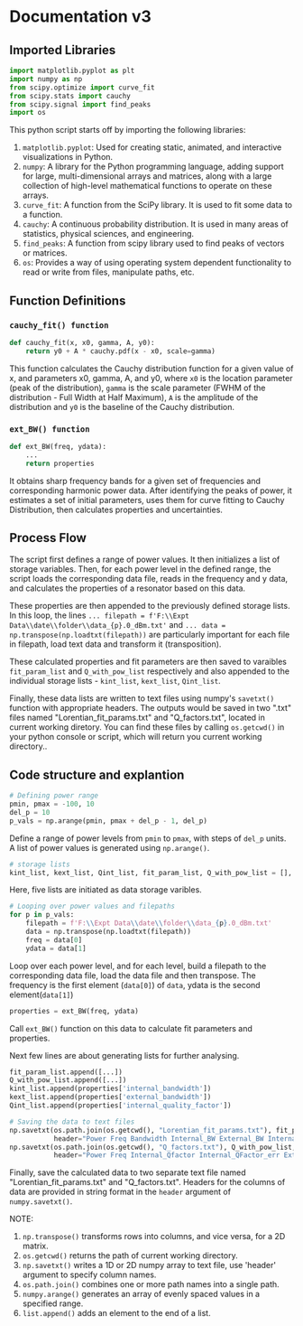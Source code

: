 # Documentation v3

## Imported Libraries
```python
import matplotlib.pyplot as plt
import numpy as np
from scipy.optimize import curve_fit
from scipy.stats import cauchy
from scipy.signal import find_peaks
import os
```

This python script starts off by importing the following libraries:

1. `matplotlib.pyplot`: Used for creating static, animated, and interactive visualizations in Python.
2. `numpy`: A library for the Python programming language, adding support for large, multi-dimensional arrays and matrices, along with a large collection of high-level mathematical functions to operate on these arrays.
3. `curve_fit`: A function from the SciPy library. It is used to fit some data to a function.
4. `cauchy`: A continuous probability distribution. It is used in many areas of statistics, physical sciences, and engineering.
5. `find_peaks`: A function from scipy library used to find peaks of vectors or matrices.
6. `os`: Provides a way of using operating system dependent functionality to read or write from files, manipulate paths, etc.

## Function Definitions

### `cauchy_fit() function`
```python
def cauchy_fit(x, x0, gamma, A, y0):
    return y0 + A * cauchy.pdf(x - x0, scale=gamma)
```
This function calculates the Cauchy distribution function for a given value of x, and parameters x0, gamma, A, and y0, where `x0` is the location parameter (peak of the distribution), `gamma` is the scale parameter (FWHM of the distribution - Full Width at Half Maximum), `A` is the amplitude of the distribution and `y0` is the baseline of the Cauchy distribution.

### `ext_BW() function`
```python
def ext_BW(freq, ydata):
    ...   
    return properties
```
It obtains sharp frequency bands for a given set of frequencies and corresponding harmonic power data. After identifying the peaks of power, it estimates a set of initial parameters, uses them for curve fitting to Cauchy Distribution, then calculates properties and uncertainties.

## Process Flow

The script first defines a range of power values. It then initializes a list of storage variables. Then, for each power level in the defined range, the script loads the corresponding data file, reads in the frequency and y data, and calculates the properties of a resonator based on this data.

These properties are then appended to the previously defined storage lists. In this loop, the lines `... filepath = f'F:\\Expt Data\\date\\folder\\data_{p}.0_dBm.txt'` and `... data = np.transpose(np.loadtxt(filepath))` are particularly important for each file in filepath, load text data and transform it (transposition).

These calculated properties and fit parameters are then saved to varaibles `fit_param_list` and `Q_with_pow_list` respectively and also appended to the individual storage lists - `kint_list`, `kext_list`, `Qint_list`.

Finally, these data lists are written to text files using numpy's `savetxt()` function with appropriate headers. The outputs would be saved in two ".txt" files named "Lorentian_fit_params.txt" and "Q_factors.txt", located in current working diretory. You can find these files by calling `os.getcwd()` in your python console or script, which will return you current working directory..

## Code structure and explantion

```python
# Defining power range
pmin, pmax = -100, 10
del_p = 10
p_vals = np.arange(pmin, pmax + del_p - 1, del_p)
```
Define a range of power levels from `pmin` to `pmax`, with steps of `del_p` units. A list of power values is generated using `np.arange()`.

```python
# storage lists
kint_list, kext_list, Qint_list, fit_param_list, Q_with_pow_list = [], [], [], [], []
```
Here, five lists are initiated as data storage varibles.

```python
# Looping over power values and filepaths
for p in p_vals:
    filepath = f'F:\\Expt Data\\date\\folder\\data_{p}.0_dBm.txt'
    data = np.transpose(np.loadtxt(filepath))
    freq = data[0]
    ydata = data[1]
```
Loop over each power level, and for each level, build a filepath to the corresponding data file, load the data file and then transpose. The frequency is the first element (`data[0]`) of `data`, ydata is the second element(`data[1]`)

```python
properties = ext_BW(freq, ydata)
```
Call `ext_BW()` function on this data to calculate fit parameters and properties.

Next few lines are about generating lists for further analysing.
```python
fit_param_list.append([...])
Q_with_pow_list.append([...])
kint_list.append(properties['internal_bandwidth'])
kext_list.append(properties['external_bandwidth'])
Qint_list.append(properties['internal_quality_factor'])
```

```python
# Saving the data to text files
np.savetxt(os.path.join(os.getcwd(), "Lorentian_fit_params.txt"), fit_param_list,
           header="Power Freq Bandwidth Internal_BW External_BW Internal_Qfactor")
np.savetxt(os.path.join(os.getcwd(), "Q_factors.txt"), Q_with_pow_list,
           header="Power Freq Internal_Qfactor Internal_QFactor_err External_QFactor External_QFactor_err ")
```
Finally, save the calculated data to two separate text file named "Lorentian_fit_params.txt" and "Q_factors.txt". Headers for the columns of data are provided in string format in the `header` argument of `numpy.savetxt()`.

NOTE:
1. `np.transpose()` transforms rows into columns, and vice versa, for a 2D matrix.
2. `os.getcwd()` returns the path of current working directory.
3. `np.savetxt()` writes a 1D or 2D numpy array to text file, use 'header' argument to specify column names.
4. `os.path.join()` combines one or more path names into a single path.
5. `numpy.arange()` generates an array of evenly spaced values in a specified range.
6. `list.append()` adds an element to the end of a list.